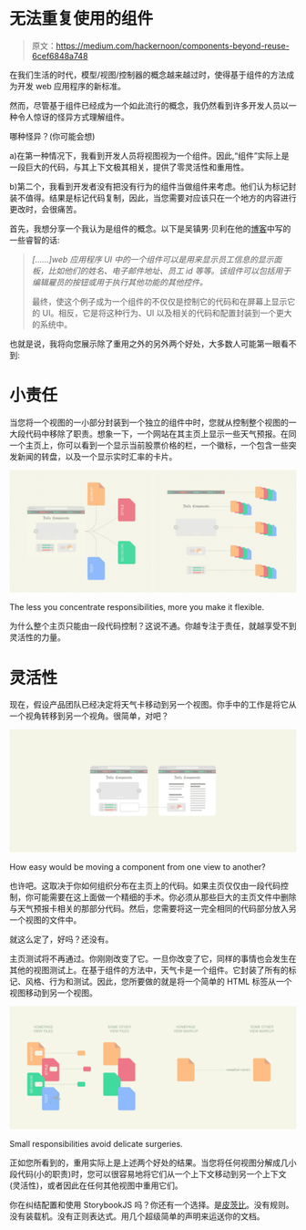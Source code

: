 # 无法重复使用的组件

> 原文：<https://medium.com/hackernoon/components-beyond-reuse-6cef6848a748>

在我们生活的时代，模型/视图/控制器的概念越来越过时，使得基于组件的方法成为开发 web 应用程序的新标准。

然而，尽管基于组件已经成为一个如此流行的概念，我仍然看到许多开发人员以一种令人惊讶的怪异方式理解组件。

哪种怪异？(你可能会想)

a)在第一种情况下，我看到开发人员将视图视为一个组件。因此,“组件”实际上是一段巨大的代码，与其上下文极其相关，提供了零灵活性和重用性。

b)第二个，我看到开发者没有把没有行为的组件当做组件来考虑。他们认为标记封装不值得。结果是标记代码复制，因此，当您需要对应该只在一个地方的内容进行更改时，会很痛苦。

首先，我想分享一个我认为是组件的概念。以下是吴镇男·贝利在他的[博客](https://derickbailey.com/2015/08/26/building-a-component-based-web-ui-with-modern-javascript-frameworks/)中写的一些睿智的话:

> *[……]web 应用程序 UI 中的一个组件可以是用来显示员工信息的显示面板，比如他们的姓名、电子邮件地址、员工 id 等等。该组件可以包括用于编辑雇员的按钮或用于执行其他功能的其他控件。*
> 
> 最终，使这个例子成为一个组件的不仅仅是控制它的代码和在屏幕上显示它的 UI。相反，它是将这种行为、UI 以及相关的代码和配置封装到一个更大的系统中。

也就是说，我将向您展示除了重用之外的另外两个好处，大多数人可能第一眼看不到:

# 小责任

当您将一个视图的一小部分封装到一个独立的组件中时，您就从控制整个视图的一大段代码中移除了职责。想象一下，一个网站在其主页上显示一些天气预报。在同一个主页上，你可以看到一个显示当前股票价格的栏，一个徽标，一个包含一些突发新闻的转盘，以及一个显示实时汇率的卡片。

![](img/1755aaf9ecea102e69123fb19a4b1242.png)

The less you concentrate responsibilities, more you make it flexible.

为什么整个主页只能由一段代码控制？这说不通。你越专注于责任，就越享受不到灵活性的力量。

# 灵活性

现在，假设产品团队已经决定将天气卡移动到另一个视图。你手中的工作是将它从一个视角转移到另一个视角。很简单，对吧？

![](img/0d87138dae547760ad52a1f837003e06.png)

How easy would be moving a component from one view to another?

也许吧。这取决于你如何组织分布在主页上的代码。如果主页仅仅由一段代码控制，你可能需要在这上面做一个精细的手术。你必须从那些巨大的主页文件中删除与天气预报卡相关的那部分代码。然后，您需要将这一完全相同的代码部分放入另一个视图的文件中。

就这么定了，好吗？还没有。

主页测试将不再通过。你刚刚改变了它。一旦你改变了它，同样的事情也会发生在其他的视图测试上。在基于组件的方法中，天气卡是一个组件。它封装了所有的标记、风格、行为和测试。因此，您所要做的就是将一个简单的 HTML 标签从一个视图移动到另一个视图。

![](img/299743aae349b2046edd325cf8ba5225.png)

Small responsibilities avoid delicate surgeries.

正如您所看到的，重用实际上是上述两个好处的结果。当您将任何视图分解成几小段代码(小的职责)时，您可以很容易地将它们从一个上下文移动到另一个上下文(灵活性)，或者因此在任何其他视图中重用它们。

你在纠结配置和使用 StorybookJS 吗？你还有一个选择。是[皮茨比](https://pitsby.com/)。没有规则。没有装载机。没有正则表达式。用几个超级简单的声明来运送你的文档。